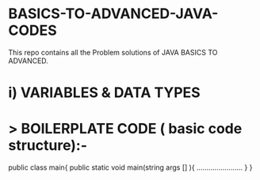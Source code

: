 # BASICS-TO-ADVANCED-JAVA-CODES
This repo contains all the Problem solutions of JAVA BASICS TO ADVANCED.
# i) VARIABLES & DATA TYPES
#  > BOILERPLATE CODE ( basic code structure):-
public class main{
 public static void main(string args [] ){
 .......................
 }
}


